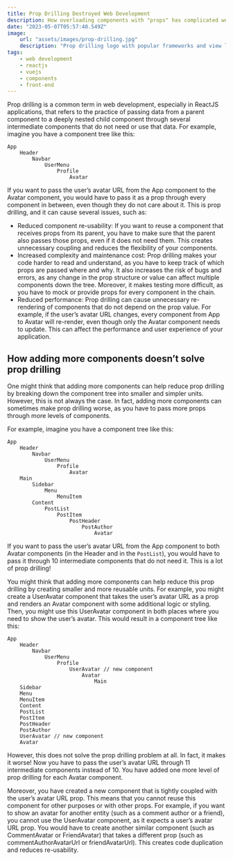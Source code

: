 ```yaml
---
title: Prop Drilling Destroyed Web Development
description: How overloading components with "props" has complicated web development
date: "2023-05-07T05:57:40.549Z"
image:
    url: "assets/images/prop-drilling.jpg"
    description: "Prop drilling logo with popular frameworks and view libraries: ReactJS, VueJS, and EmberJS"
tags:
    - web development
    - reactjs
    - vuejs
    - components
    - front-end
---
```

Prop drilling is a common term in web development, especially in ReactJS applications, that refers to the practice of passing data from a parent component to a deeply nested child component through several intermediate components that do not need or use that data. For example, imagine you have a component tree like this:

```
App
	Header
		Navbar
			UserMenu
				Profile
					Avatar
```

If you want to pass the user’s avatar URL from the App component to the Avatar component, you would have to pass it as a prop through every component in between, even though they do not care about it. This is prop drilling, and it can cause several issues, such as:

* Reduced component re-usability: If you want to reuse a component that receives props from its parent, you have to make sure that the parent also passes those props, even if it does not need them. This creates unnecessary coupling and reduces the flexibility of your components.
* Increased complexity and maintenance cost: Prop drilling makes your code harder to read and understand, as you have to keep track of which props are passed where and why. It also increases the risk of bugs and errors, as any change in the prop structure or value can affect multiple components down the tree. Moreover, it makes testing more difficult, as you have to mock or provide props for every component in the chain.
* Reduced performance: Prop drilling can cause unnecessary re-rendering of components that do not depend on the prop value. For example, if the user’s avatar URL changes, every component from App to Avatar will re-render, even though only the Avatar component needs to update. This can affect the performance and user experience of your application.

## How adding more components doesn’t solve prop drilling
One might think that adding more components can help reduce prop drilling by breaking down the component tree into smaller and simpler units. However, this is not always the case. In fact, adding more components can sometimes make prop drilling worse, as you have to pass more props through more levels of components.

For example, imagine you have a component tree like this:

```
App
	Header
		Navbar
			UserMenu
				Profile
					Avatar
	Main
		Sidebar
			Menu
				MenuItem
		Content
			PostList
				PostItem
					PostHeader
						PostAuthor
							Avatar
```
If you want to pass the user’s avatar URL from the App component to both Avatar components (in the Header and in the `PostList`), you would have to pass it through 10 intermediate components that do not need it. This is a lot of prop drilling!

You might think that adding more components can help reduce this prop drilling by creating smaller and more reusable units. For example, you might create a UserAvatar component that takes the user’s avatar URL as a prop and renders an Avatar component with some additional logic or styling. Then, you might use this UserAvatar component in both places where you need to show the user’s avatar. This would result in a component tree like this:

```
App
	Header
		Navbar
			UserMenu
				Profile
					UserAvatar // new component
						Avatar
							Main
	Sidebar
	Menu
	MenuItem
	Content
	PostList
	PostItem
	PostHeader
	PostAuthor
	UserAvatar // new component
	Avatar
```
However, this does not solve the prop drilling problem at all. In fact, it makes it worse! Now you have to pass the user’s avatar URL through 11 intermediate components instead of 10. You have added one more level of prop drilling for each Avatar component.

Moreover, you have created a new component that is tightly coupled with the user’s avatar URL prop. This means that you cannot reuse this component for other purposes or with other props. For example, if you want to show an avatar for another entity (such as a comment author or a friend), you cannot use the UserAvatar component, as it expects a user’s avatar URL prop. You would have to create another similar component (such as CommentAvatar or FriendAvatar) that takes a different prop (such as commentAuthorAvatarUrl or friendAvatarUrl). This creates code duplication and reduces re-usability.
